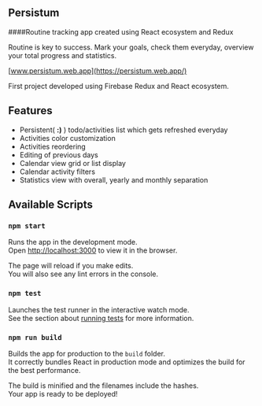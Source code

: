 ## Persistum

####Routine tracking app created using React ecosystem and Redux

Routine is key to success. 
Mark your goals, check them everyday, overview your total progress and statistics.

[www.persistum.web.app](https://persistum.web.app/)

First project developed using Firebase Redux and React ecosystem.

## Features
- Persistent( **:)** ) todo/activities list which gets refreshed everyday
- Activities color customization
- Activities reordering
- Editing of previous days
- Calendar view grid or list display
- Calendar activity filters
- Statistics view with overall, yearly and monthly separation

## Available Scripts

### `npm start`

Runs the app in the development mode.<br />
Open [http://localhost:3000](http://localhost:3000) to view it in the browser.

The page will reload if you make edits.<br />
You will also see any lint errors in the console.

### `npm test`

Launches the test runner in the interactive watch mode.<br />
See the section about [running tests](https://facebook.github.io/create-react-app/docs/running-tests) for more information.

### `npm run build`

Builds the app for production to the `build` folder.<br />
It correctly bundles React in production mode and optimizes the build for the best performance.

The build is minified and the filenames include the hashes.<br />
Your app is ready to be deployed!
